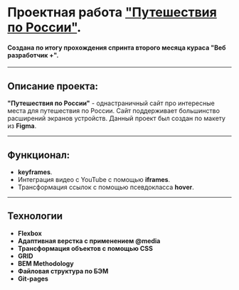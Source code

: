 # Проектная работа ["Путешествия по России"](https://shoomec74.github.io/russian-travel/).
#### Создана по итогу прохождения спринта второго месяца кураса "Веб разработчик +".
***
## Описание проекта:
__"Путешествия по России"__ - однастраничный сайт про интересные места для путешествия по России. Сайт поддерживает большинство расширений экранов устройств. Данный проект был создан по макету из __Figma__.
***
## Функционал:
*  __keyframes__.
* Интеграция видео с YouTube с помощью __iframes__.
* Трансформация ссылок с помощью псевдокласса __hover__.

***
## Технологии
* __Flexbox__
* __Адаптивная верстка с применением @media__
* __Трансформация объектов с помощью CSS__
* __GRID__
* __BEM Methodology__
* __Файловая структура по БЭМ__
* __Git-pages__
